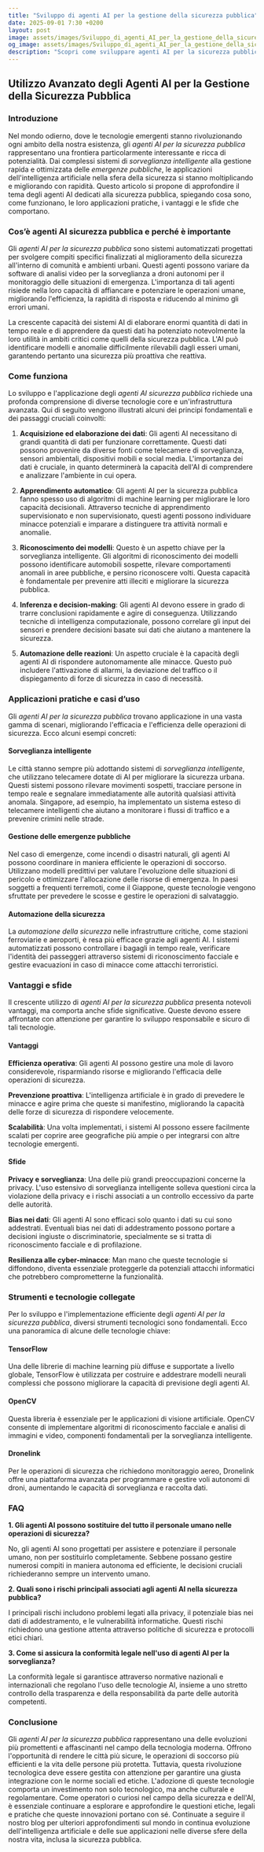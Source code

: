 ```yaml
---
title: "Sviluppo di agenti AI per la gestione della sicurezza pubblica"
date: 2025-09-01 7:30 +0200
layout: post
image: assets/images/Sviluppo_di_agenti_AI_per_la_gestione_della_sicurezza_pubblica.jpg
og_image: assets/images/Sviluppo_di_agenti_AI_per_la_gestione_della_sicurezza_pubblica.jpg
description: "Scopri come sviluppare agenti AI per la sicurezza pubblica, migliorando sorveglianza intelligente e gestione emergenze con soluzioni innovative."
---
```


## Utilizzo Avanzato degli Agenti AI per la Gestione della Sicurezza Pubblica

### Introduzione

Nel mondo odierno, dove le tecnologie emergenti stanno rivoluzionando ogni ambito della nostra esistenza, gli *agenti AI per la sicurezza pubblica* rappresentano una frontiera particolarmente interessante e ricca di potenzialità. Dai complessi sistemi di *sorveglianza intelligente* alla gestione rapida e ottimizzata delle *emergenze pubbliche*, le applicazioni dell'intelligenza artificiale nella sfera della sicurezza si stanno moltiplicando e migliorando con rapidità. Questo articolo si propone di approfondire il tema degli agenti AI dedicati alla sicurezza pubblica, spiegando cosa sono, come funzionano, le loro applicazioni pratiche, i vantaggi e le sfide che comportano.

### Cos’è agenti AI sicurezza pubblica e perché è importante

Gli *agenti AI per la sicurezza pubblica* sono sistemi automatizzati progettati per svolgere compiti specifici finalizzati al miglioramento della sicurezza all'interno di comunità e ambienti urbani. Questi agenti possono variare da software di analisi video per la sorveglianza a droni autonomi per il monitoraggio delle situazioni di emergenza. L'importanza di tali agenti risiede nella loro capacità di affiancare e potenziare le operazioni umane, migliorando l'efficienza, la rapidità di risposta e riducendo al minimo gli errori umani.

La crescente capacità dei sistemi AI di elaborare enormi quantità di dati in tempo reale e di apprendere da questi dati ha potenziato notevolmente la loro utilità in ambiti critici come quelli della sicurezza pubblica. L'AI può identificare modelli e anomalie difficilmente rilevabili dagli esseri umani, garantendo pertanto una sicurezza più proattiva che reattiva.

### Come funziona

Lo sviluppo e l'applicazione degli *agenti AI sicurezza pubblica* richiede una profonda comprensione di diverse tecnologie core e un'infrastruttura avanzata. Qui di seguito vengono illustrati alcuni dei principi fondamentali e dei passaggi cruciali coinvolti:

1. **Acquisizione ed elaborazione dei dati**: Gli agenti AI necessitano di grandi quantità di dati per funzionare correttamente. Questi dati possono provenire da diverse fonti come telecamere di sorveglianza, sensori ambientali, dispositivi mobili e social media. L'importanza dei dati è cruciale, in quanto determinerà la capacità dell'AI di comprendere e analizzare l'ambiente in cui opera.

2. **Apprendimento automatico**: Gli agenti AI per la sicurezza pubblica fanno spesso uso di algoritmi di machine learning per migliorare le loro capacità decisionali. Attraverso tecniche di apprendimento supervisionato e non supervisionato, questi agenti possono individuare minacce potenziali e imparare a distinguere tra attività normali e anomalie.

3. **Riconoscimento dei modelli**: Questo è un aspetto chiave per la sorveglianza intelligente. Gli algoritmi di riconoscimento dei modelli possono identificare automobili sospette, rilevare comportamenti anomali in aree pubbliche, e persino riconoscere volti. Questa capacità è fondamentale per prevenire atti illeciti e migliorare la sicurezza pubblica.

4. **Inferenza e decision-making**: Gli agenti AI devono essere in grado di trarre conclusioni rapidamente e agire di conseguenza. Utilizzando tecniche di intelligenza computazionale, possono correlare gli input dei sensori e prendere decisioni basate sui dati che aiutano a mantenere la sicurezza.

5. **Automazione delle reazioni**: Un aspetto cruciale è la capacità degli agenti AI di rispondere autonomamente alle minacce. Questo può includere l'attivazione di allarmi, la deviazione del traffico o il dispiegamento di forze di sicurezza in caso di necessità.

### Applicazioni pratiche e casi d’uso

Gli *agenti AI per la sicurezza pubblica* trovano applicazione in una vasta gamma di scenari, migliorando l'efficacia e l'efficienza delle operazioni di sicurezza. Ecco alcuni esempi concreti:

#### Sorveglianza intelligente

Le città stanno sempre più adottando sistemi di *sorveglianza intelligente*, che utilizzano telecamere dotate di AI per migliorare la sicurezza urbana. Questi sistemi possono rilevare movimenti sospetti, tracciare persone in tempo reale e segnalare immediatamente alle autorità qualsiasi attività anomala. Singapore, ad esempio, ha implementato un sistema esteso di telecamere intelligenti che aiutano a monitorare i flussi di traffico e a prevenire crimini nelle strade.

#### Gestione delle emergenze pubbliche

Nel caso di emergenze, come incendi o disastri naturali, gli agenti AI possono coordinare in maniera efficiente le operazioni di soccorso. Utilizzano modelli predittivi per valutare l'evoluzione delle situazioni di pericolo e ottimizzare l'allocazione delle risorse di emergenza. In paesi soggetti a frequenti terremoti, come il Giappone, queste tecnologie vengono sfruttate per prevedere le scosse e gestire le operazioni di salvataggio.

#### Automazione della sicurezza

La *automazione della sicurezza* nelle infrastrutture critiche, come stazioni ferroviarie e aeroporti, è resa più efficace grazie agli agenti AI. I sistemi automatizzati possono controllare i bagagli in tempo reale, verificare l'identità dei passeggeri attraverso sistemi di riconoscimento facciale e gestire evacuazioni in caso di minacce come attacchi terroristici.

### Vantaggi e sfide

Il crescente utilizzo di *agenti AI per la sicurezza pubblica* presenta notevoli vantaggi, ma comporta anche sfide significative. Queste devono essere affrontate con attenzione per garantire lo sviluppo responsabile e sicuro di tali tecnologie.

#### Vantaggi

**Efficienza operativa**: Gli agenti AI possono gestire una mole di lavoro considerevole, risparmiando risorse e migliorando l'efficacia delle operazioni di sicurezza.

**Prevenzione proattiva**: L'intelligenza artificiale è in grado di prevedere le minacce e agire prima che queste si manifestino, migliorando la capacità delle forze di sicurezza di rispondere velocemente.

**Scalabilità**: Una volta implementati, i sistemi AI possono essere facilmente scalati per coprire aree geografiche più ampie o per integrarsi con altre tecnologie emergenti.

#### Sfide

**Privacy e sorveglianza**: Una delle più grandi preoccupazioni concerne la privacy. L'uso estensivo di sorveglianza intelligente solleva questioni circa la violazione della privacy e i rischi associati a un controllo eccessivo da parte delle autorità.

**Bias nei dati**: Gli agenti AI sono efficaci solo quanto i dati su cui sono addestrati. Eventuali bias nei dati di addestramento possono portare a decisioni ingiuste o discriminatorie, specialmente se si tratta di riconoscimento facciale e di profilazione.

**Resilienza alle cyber-minacce**: Man mano che queste tecnologie si diffondono, diventa essenziale proteggerle da potenziali attacchi informatici che potrebbero comprometterne la funzionalità.

### Strumenti e tecnologie collegate

Per lo sviluppo e l'implementazione efficiente degli *agenti AI per la sicurezza pubblica*, diversi strumenti tecnologici sono fondamentali. Ecco una panoramica di alcune delle tecnologie chiave:

#### TensorFlow

Una delle librerie di machine learning più diffuse e supportate a livello globale, TensorFlow è utilizzata per costruire e addestrare modelli neurali complessi che possono migliorare la capacità di previsione degli agenti AI.

#### OpenCV

Questa libreria è essenziale per le applicazioni di visione artificiale. OpenCV consente di implementare algoritmi di riconoscimento facciale e analisi di immagini e video, componenti fondamentali per la sorveglianza intelligente.

#### Dronelink

Per le operazioni di sicurezza che richiedono monitoraggio aereo, Dronelink offre una piattaforma avanzata per programmare e gestire voli autonomi di droni, aumentando le capacità di sorveglianza e raccolta dati.

### FAQ

**1. Gli agenti AI possono sostituire del tutto il personale umano nelle operazioni di sicurezza?**

No, gli agenti AI sono progettati per assistere e potenziare il personale umano, non per sostituirlo completamente. Sebbene possano gestire numerosi compiti in maniera autonoma ed efficiente, le decisioni cruciali richiederanno sempre un intervento umano.

**2. Quali sono i rischi principali associati agli agenti AI nella sicurezza pubblica?**

I principali rischi includono problemi legati alla privacy, il potenziale bias nei dati di addestramento, e le vulnerabilità informatiche. Questi rischi richiedono una gestione attenta attraverso politiche di sicurezza e protocolli etici chiari.

**3. Come si assicura la conformità legale nell'uso di agenti AI per la sorveglianza?**

La conformità legale si garantisce attraverso normative nazionali e internazionali che regolano l'uso delle tecnologie AI, insieme a uno stretto controllo della trasparenza e della responsabilità da parte delle autorità competenti.

### Conclusione

Gli *agenti AI per la sicurezza pubblica* rappresentano una delle evoluzioni più promettenti e affascinanti nel campo della tecnologia moderna. Offrono l'opportunità di rendere le città più sicure, le operazioni di soccorso più efficienti e la vita delle persone più protetta. Tuttavia, questa rivoluzione tecnologica deve essere gestita con attenzione per garantire una giusta integrazione con le norme sociali ed etiche. L'adozione di queste tecnologie comporta un investimento non solo tecnologico, ma anche culturale e regolamentare. Come operatori o curiosi nel campo della sicurezza e dell'AI, è essenziale continuare a esplorare e approfondire le questioni etiche, legali e pratiche che queste innovazioni portano con sé. Continuate a seguire il nostro blog per ulteriori approfondimenti sul mondo in continua evoluzione dell'intelligenza artificiale e delle sue applicazioni nelle diverse sfere della nostra vita, inclusa la sicurezza pubblica.